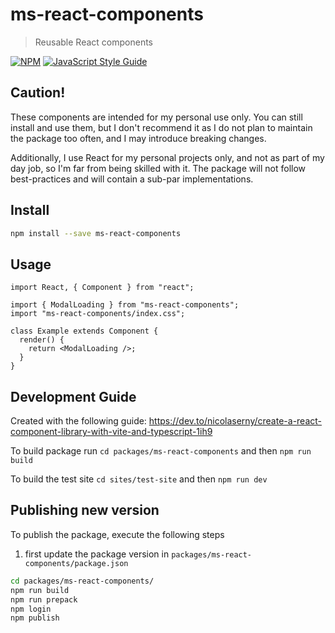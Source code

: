 # ms-react-components

> Reusable React components

[![NPM](https://img.shields.io/npm/v/ms-react-components.svg)](https://www.npmjs.com/package/ms-react-components) [![JavaScript Style Guide](https://img.shields.io/badge/code_style-standard-brightgreen.svg)](https://standardjs.com)

## Caution!

These components are intended for my personal use only. You can still install and use them, but I don't recommend it as I do not plan to maintain the package too often, and I may introduce breaking changes.

Additionally, I use React for my personal projects only, and not as part of my day job, so I'm far from being skilled with it. The package will not follow best-practices and will contain a sub-par implementations.

## Install

```bash
npm install --save ms-react-components
```

## Usage

```tsx
import React, { Component } from "react";

import { ModalLoading } from "ms-react-components";
import "ms-react-components/index.css";

class Example extends Component {
  render() {
    return <ModalLoading />;
  }
}
```

## Development Guide

Created with the following guide: https://dev.to/nicolaserny/create-a-react-component-library-with-vite-and-typescript-1ih9

To build package run `cd packages/ms-react-components` and then `npm run build`

To build the test site `cd sites/test-site` and then `npm run dev`

## Publishing new version

To publish the package, execute the following steps

1. first update the package version in `packages/ms-react-components/package.json`

```bash
cd packages/ms-react-components/
npm run build
npm run prepack
npm login
npm publish
```

